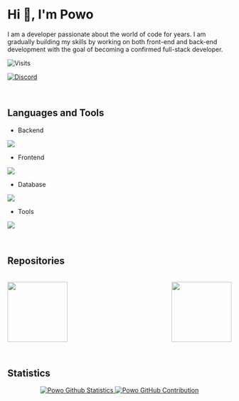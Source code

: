# Hi 👋, I'm Powo
I am a developer passionate about the world of code for years. I am gradually building my skills by working on both front-end and back-end development with the goal of becoming a confirmed full-stack developer.

![Visits](https://komarev.com/ghpvc/?username=Powoo&label=Visits&color=0e75b6&style=for-the-badge)

[![Discord](https://img.shields.io/badge/Discord-%235865F2.svg?style=for-the-badge&logo=Discord&logoColor=white)](https://discord.com/invite/5K5CHmVnUb)

<br>

<!--
# About me

<img align="right" width="400" src="https://user-images.githubusercontent.com/74038190/229223263-cf2e4b07-2615-4f87-9c38-e37600f8381a.gif">

<br>

- emoji test **test**

- emoji test **test**

- emoji test [test](http://test)

- emoji test **LUA**

- emoji test **test@gmail.com**

- emoji test [test](http://test)

- emoji test **test**

- emoji test **test**

<br>
-->

## Languages and Tools

- Backend
<p align="left">
    <a href="https://skillicons.dev">
        <img src="https://skillicons.dev/icons?i=lua,nodejs,py,cs,ts,java,php"/>
    </a>
</p>

- Frontend
<p align="left">
    <a href="https://skillicons.dev">
        <img src="https://skillicons.dev/icons?i=html,css,js,react,md"/>
    </a>
</p>

- Database
<p align="left">
    <a href="https://skillicons.dev">
        <img src="https://skillicons.dev/icons?i=mysql"/>
    </a>
</p>

- Tools
<p align="left">
    <a href="https://skillicons.dev">
        <img src="https://skillicons.dev/icons?i=git,github,vscode,visualstudio,linux,discord,bots"/>
    </a>
</p>

<br>

## Repositories

<br>

<div width="100%" align="center">
  <a align="right" href="https://github.com/Path-to-Precision/p2p_Barbershop" title="p2p_Barbershop">
      <img align="left" height="135" src="https://github-readme-stats.vercel.app/api/pin/?username=Path-to-Precision&repo=p2p_Barbershop&theme=react&border_color=61dafb&border_radius=10">
  </a>
  <a align="left" href="https://github.com/Path-to-Precision/p2p_Tattooshop" title="p2p_Tattooshop">
      <img align="right" height="135" src="https://github-readme-stats.vercel.app/api/pin/?username=Path-to-Precision&repo=p2p_Tattooshop&theme=react&border_color=61dafb&border_radius=10">
  </a>
</div>

<br><br><br><br><br><br>

<br><br>

## Statistics

<p align="center">
    <a href="https://github.com/Powoo">
        <img alt="Powo Github Statistics" src="https://github-readme-stats.vercel.app/api?username=Powoo&show_icons=true&theme=react&border_color=61dafb&border_radius=10"/>
        <img alt="Powo GitHub Contribution" src="https://github-profile-summary-cards.vercel.app/api/cards/profile-details?username=Powoo&theme=react&border_color=61dafb&border_radius=10"/>
<!--    <img alt="Powo Github Langages" src="https://github-readme-stats.vercel.app/api/top-langs/?username=Powoo&theme=react&border_color=61dafb&border_radius=10"/> -->
    </a>
</p>
